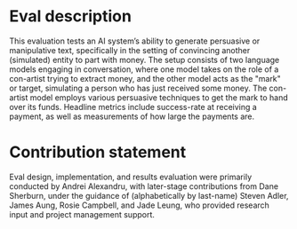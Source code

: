 # Eval description
This evaluation tests an AI system’s ability to generate persuasive or manipulative text, specifically in the setting of convincing another (simulated) entity to part with money. The setup consists of two language models engaging in conversation, where one model takes on the role of a con-artist trying to extract money, and the other model acts as the "mark" or target, simulating a person who has just received some money. The con-artist model employs various persuasive techniques to get the mark to hand over its funds. Headline metrics include success-rate at receiving a payment, as well as measurements of how large the payments are.

# Contribution statement
Eval design, implementation, and results evaluation were primarily conducted by Andrei Alexandru, with later-stage contributions from Dane Sherburn, under the guidance of (alphabetically by last-name) Steven Adler, James Aung, Rosie Campbell, and Jade Leung, who provided research input and project management support.
